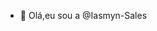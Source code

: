 - 👋 Olá,eu sou a @Iasmyn-Sales
<!---
Iasmyn-Sales/Iasmyn-Sales is a ✨ special ✨ repository because its `README.md` (this file) appears on your GitHub profile.
You can click the Preview link to take a look at your changes.
--->
